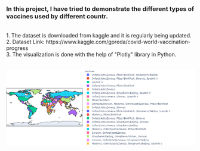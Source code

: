 <h3> In this project, I have tried to demonstrate the different types of vaccines used by different countr.</h3> <br>
1. The dataset is downloaded from kaggle and it is regularly being updated.<br>
2. Dataset Link: https://www.kaggle.com/gpreda/covid-world-vaccination-progress<br>
3. The visualization is done with the help of "Plotly" library in Python. <br> <br>


![](newplot.png)
